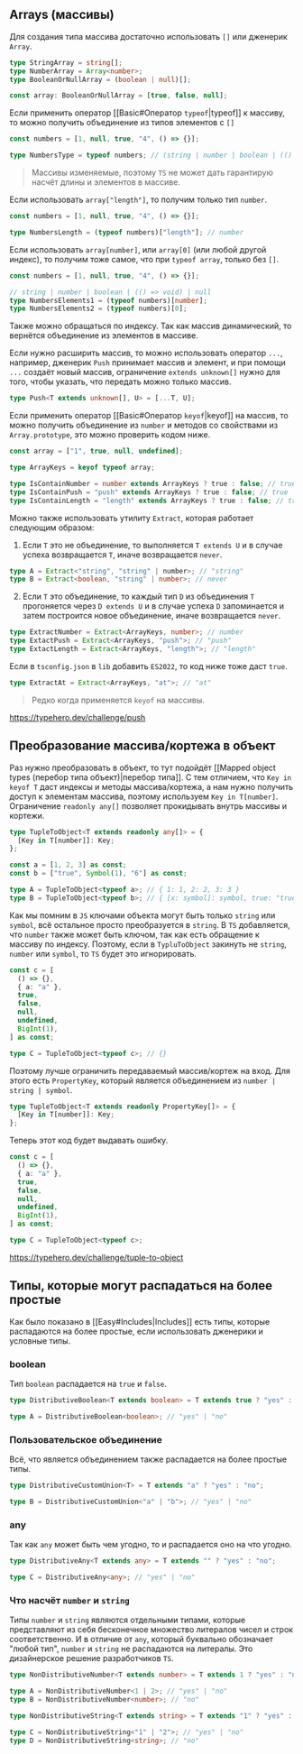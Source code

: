 
## Arrays (массивы)

Для создания типа массива достаточно использовать `[]` или дженерик `Array`.

```ts
type StringArray = string[];
type NumberArray = Array<number>;
type BooleanOrNullArray = (boolean | null)[];

const array: BooleanOrNullArray = [true, false, null];
```

Если применить оператор [[Basic#Оператор `typeof`|typeof]] к массиву, то можно получить объединение из типов элементов с `[]`

```ts
const numbers = [1, null, true, "4", () => {}];

type NumbersType = typeof numbers; // (string | number | boolean | (() => void) | null)[]
```

> Массивы изменяемые, поэтому `TS` не может дать гарантирую насчёт длины и элементов в массиве.

Если использовать `array["length"]`, то получим только тип `number`.

```ts
const numbers = [1, null, true, "4", () => {}];

type NumbersLength = (typeof numbers)["length"]; // number
```

Если использовать `array[number]`, или `array[0]` (или любой другой индекс), то получим тоже самое, что при `typeof array`, только без `[]`.

```ts
const numbers = [1, null, true, "4", () => {}];

// string | number | boolean | (() => void) | null
type NumbersElements1 = (typeof numbers)[number];
type NumbersElements2 = (typeof numbers)[0];
```

Также можно обращаться по индексу. Так как массив динамический, то вернётся объединение из элементов в массиве.

Если нужно расширить массив, то можно использовать оператор `...`, например, дженерик `Push` принимает массив и элемент, и при помощи `...` создаёт новый массив, ограничение `extends unknown[]` нужно для того, чтобы указать, что передать можно только массив.

```ts
type Push<T extends unknown[], U> = [...T, U];
```

Если применить оператор [[Basic#Оператор `keyof`|keyof]] на массив, то можно получить объединение из `number` и методов со свойствами из `Array.prototype`, это можно проверить кодом ниже.

```ts
const array = ["1", true, null, undefined];

type ArrayKeys = keyof typeof array;

type IsContainNumber = number extends ArrayKeys ? true : false; // true
type IsContainPush = "push" extends ArrayKeys ? true : false; // true
type IsContainLength = "length" extends ArrayKeys ? true : false; // true
```

Можно также использовать утилиту `Extract`, которая работает следующим образом:

1. Если `T` это не объединение, то выполняется `T extends U` и в случае успеха возвращается `T`, иначе возвращается `never`.

```ts
type A = Extract<"string", "string" | number>; // "string"
type B = Extract<boolean, "string" | number>; // never
```

2. Если `T` это объединение, то каждый тип `D` из объединения `T` прогоняется через `D extends U` и в случае успеха `D` запоминается и затем построится новое объединение, иначе возвращается `never`.

```ts
type ExtractNumber = Extract<ArrayKeys, number>; // number
type ExtactPush = Extract<ArrayKeys, "push">; // "push"
type ExtactLength = Extract<ArrayKeys, "length">; // "length"
```

Если в `tsconfig.json` в `lib` добавить `ES2022`, то код ниже тоже даст `true`.

```ts
type ExtractAt = Extract<ArrayKeys, "at">; // "at"
```

> Редко когда применяется `keyof` на массивы.

https://typehero.dev/challenge/push

## Преобразование массива/кортежа в объект

Раз нужно преобразовать в объект, то тут подойдёт [[Mapped object types (перебор типа объект)|перебор типа]]. С тем отличием, что `Key in keyof T` даст индексы и методы массива/кортежа, а нам нужно получить доступ к элементам массива, поэтому используем `Key in T[number]`. Ограничение `readonly any[]` позволяет прокидывать внутрь массивы и кортежи.

```ts
type TupleToObject<T extends readonly any[]> = {
  [Key in T[number]]: Key;
};

const a = [1, 2, 3] as const;
const b = ["true", Symbol(1), "6"] as const;

type A = TupleToObject<typeof a>; // { 1: 1, 2: 2, 3: 3 }
type B = TupleToObject<typeof b>; // { [x: symbol]: symbol, true: "true", 6: "6",  }
```

Как мы помним в `JS` ключами объекта могут быть только `string` или `symbol`, всё остальное просто преобразуется в `string`. В `TS` добавляется, что `number` также может быть ключом, так как есть обращение к массиву по индексу. Поэтому, если в `TypluToObject` закинуть не `string`, `number` или `symbol`, то `TS` будет это игнорировать.

```ts
const c = [
  () => {},
  { a: "a" },
  true,
  false,
  null,
  undefined,
  BigInt(1),
] as const;

type C = TupleToObject<typeof c>; // {}
```

Поэтому лучше ограничить передаваемый массив/кортеж на вход. Для этого есть `PropertyKey`, который является объединением из `number | string | symbol`.

```ts
type TupleToObject<T extends readonly PropertyKey[]> = {
  [Key in T[number]]: Key;
};
```

Теперь этот код будет выдавать ошибку.

```ts
const c = [
  () => {},
  { a: "a" },
  true,
  false,
  null,
  undefined,
  BigInt(1),
] as const;

type C = TupleToObject<typeof c>;
```

https://typehero.dev/challenge/tuple-to-object

## Типы, которые могут распадаться на более простые

Как было показано в [[Easy#Includes|Includes]] есть типы, которые распадаются на более простые, если использовать дженерики и условные типы.

### boolean

Тип `boolean` распадается на `true` и `false`.

```ts
type DistributiveBoolean<T extends boolean> = T extends true ? "yes" : "no";

type A = DistributiveBoolean<boolean>; // "yes" | "no"
```

### Пользовательское объединение

Всё, что является объединением также распадается на более простые типы.

```ts
type DistributiveCustomUnion<T> = T extends "a" ? "yes" : "no";

type B = DistributiveCustomUnion<"a" | "b">; // "yes" | "no"
```

### any

Так как `any` может быть чем угодно, то и распадается оно на что угодно.

```ts
type DistributiveAny<T extends any> = T extends "" ? "yes" : "no";

type C = DistributiveAny<any>; // "yes" | "no"
```

### Что насчёт `number` и `string`

Типы `number` и `string` являются отдельными типами, которые представляют из себя бесконечное множество литералов чисел и строк соответственно. И в отличие от `any`, который буквально обозначает "любой тип", `number` и `string` не распадаются на литералы. Это дизайнерское решение разработчиков `TS`.

```ts
type NonDistributiveNumber<T extends number> = T extends 1 ? "yes" : "no";

type A = NonDistributiveNumber<1 | 2>; // "yes" | "no"
type B = NonDistributiveNumber<number>; // "no"
```

```ts
type NonDistributiveString<T extends string> = T extends "1" ? "yes" : "no";

type C = NonDistributiveString<"1" | "2">; // "yes" | "no"
type D = NonDistributiveString<string>; // "no"
```
